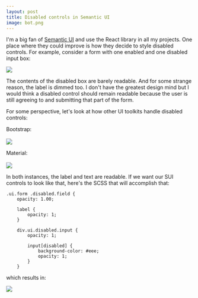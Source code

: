 ```yaml
---
layout: post
title: Disabled controls in Semantic UI
image: bot.png
---
```


I'm a big fan of [Semantic UI](https://semantic-ui.com/) and use the React library in all my projects. One place where they could improve is how they decide to style disabled controls. For example, consider a form with one enabled and one disabled input box:

<img src='https://i.imgur.com/444n6iA.png'/>

The contents of the disabled box are barely readable. And for some strange reason, the label is dimmed too. I don't have the greatest design mind but I would think a disabled control should remain readable because the user is still agreeing to and submitting that part of the form. 

For some perspective, let's look at how other UI toolkits handle disabled controls:

Bootstrap:<br/><br/>
<img src='https://i.imgur.com/5oSWLAe.png'/>

Material:<br/><br/>
<img src='https://i.imgur.com/w9I5bjp.png'/>

In both instances, the label and text are readable. If we want our SUI controls to look like that, here's the SCSS that will accomplish that:

```
.ui.form .disabled.field {
    opacity: 1.00;

    label {
        opacity: 1;
    }

    div.ui.disabled.input {
        opacity: 1;
    
        input[disabled] {
            background-color: #eee;
            opacity: 1;
        }
    }
```

which results in:

<img src='https://i.imgur.com/Z1hZ9Xs.png'/>
